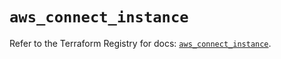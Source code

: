 # `aws_connect_instance`

Refer to the Terraform Registry for docs: [`aws_connect_instance`](https://registry.terraform.io/providers/hashicorp/aws/6.10.0/docs/resources/connect_instance).
